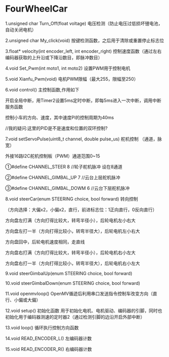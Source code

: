 # FourWheelCar
1.unsigned char Turn_Off(float voltage) 电压检测（防止电压过低损坏锂电池，自动关闭电机）

2.unsigned char My_click(void)  按键检测函数，之后用于清除或重置停止标志位

3.float* velocity(int encoder_left, int encoder_right) 控制速度函数（通过左右编码器获取的上升沿或下降沿数目，即脉冲数目）

4.void Set_Pwm(int moto1, int moto2) 设置PWM用于控制电机

5.void Xianfu_Pwm(void) 电机PWM限幅（最大255，限幅至250）

6.void control() 主控制函数,作用如下

开启全局中断，用Timer2设置5ms定时中断，即每5ms进入一次中断，调用中断服务函数

控制小车的方向、速度，其中速度PI的控制周期为40ms

//我的疑问:这里的PID是不是速度和位置的双环控制?

7.void setServoPulse(uint8_t channel, double pulse_us) 舵机控制 （通道，脉宽）

外接16路I2C舵机控制板（PWM）通道范围0~15

①#define CHANNEL_STEER 8  //轮子舵机脉冲 设在8通道 

②#define CHANNEL_GIMBAL_UP 7 //云台上层舵机脉冲 

③#define CHANNEL_GIMBAL_DOWM 6 //云台下层舵机脉冲 

8.void steerCar(enum STEERING choice, bool forward) 转向控制

（方向选择：大偏x2，小偏x2，直行，前进标志位：1正向直行，0反向直行）

方向盘左打满（方向打得比较大，转弯半径小），后轮电机左小右大

方向盘左打一半（方向打得比较小，转弯半径大），后轮电机左小右大

方向盘回中，后轮电机速度相同，走直线

方向盘右打满（方向打得比较大，转弯半径小），后轮电机右小左大

方向盘右打一半（方向打得比较小，转弯半径大），后轮电机右小左大

9.void steerGimbalUp(enum STEERING choice, bool forward)

10.void steerGimbalDown(enum STEERING choice, bool forward)

11.void openmvloop() OpenMV循迹后利用串口发送指令控制车改变方向（直行、小偏或大偏）

12.void setup()  初始化函数 用于初始化电机、电机驱动、编码器的引脚，同时也初始化用于编码器测速的定时器2（通过检测引脚的边沿开启外部中断）

13.void loop()  循环执行控制方向函数

14.void READ_ENCODER_L() 左编码器计数

15.void READ_ENCODER_R() 右编码器计数
